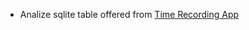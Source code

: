 * Analize sqlite table offered from [Time Recording App](https://play.google.com/store/apps/details?id=com.dynamicg.timerecording)
